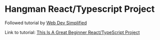# Hangman React/Typescript Project

Followed tutorial by [Web Dev Simplified](https://www.youtube.com/@WebDevSimplified/videos)

Link to tutorial:
[This Is A Great Beginner React/TypeScript Project](https://www.youtube.com/watch?v=-ONUyenGnWw)



